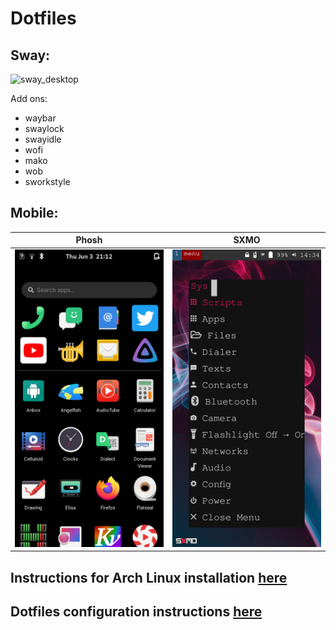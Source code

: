 # Dotfiles 

## Sway:

![sway_desktop](sway.png)

Add ons:

- waybar
- swaylock
- swayidle
- wofi
- mako
- wob
- sworkstyle


## Mobile:

|      Phosh       |      SXMO        |
| :--------------: | :--------------: |
| ![](phosh.png)   | ![](sxmo.png)    |


## Instructions for Arch Linux installation [here](https://github.com/fcarp10/archlinux-install) 

## Dotfiles configuration instructions [here](https://www.atlassian.com/git/tutorials/dotfiles)

